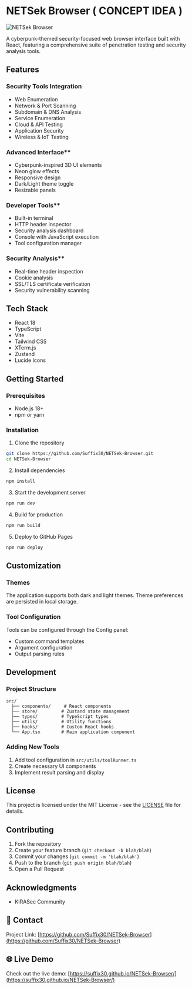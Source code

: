 # NETSek Browser ( CONCEPT IDEA )

![NETSek Browser](https://cdn.discordapp.com/attachments/1330364533600030763/1330364534170452068/image.png?ex=678db605&is=678c6485&hm=9fa8727563124ad4793b481c57402ba69b12cd303c68571e618662e0546093f9&)

A cyberpunk-themed security-focused web browser interface built with React, featuring a comprehensive suite of penetration testing and security analysis tools.

##  Features

### Security Tools Integration
  - Web Enumeration
  - Network & Port Scanning
  - Subdomain & DNS Analysis
  - Service Enumeration
  - Cloud & API Testing
  - Application Security
  - Wireless & IoT Testing

### Advanced Interface**
  - Cyberpunk-inspired 3D UI elements
  - Neon glow effects
  - Responsive design
  - Dark/Light theme toggle
  - Resizable panels

### Developer Tools**
  - Built-in terminal
  - HTTP header inspector
  - Security analysis dashboard
  - Console with JavaScript execution
  - Tool configuration manager

### Security Analysis**
  - Real-time header inspection
  - Cookie analysis
  - SSL/TLS certificate verification
  - Security vulnerability scanning

## Tech Stack

- React 18
- TypeScript
- Vite
- Tailwind CSS
- XTerm.js
- Zustand
- Lucide Icons

## Getting Started

### Prerequisites

- Node.js 18+ 
- npm or yarn

### Installation

1. Clone the repository
```bash
git clone https://github.com/Suffix30/NETSek-Browser.git
cd NETSek-Browser
```

2. Install dependencies
```bash
npm install
```

3. Start the development server
```bash
npm run dev
```

4. Build for production
```bash
npm run build
```

5. Deploy to GitHub Pages
```bash
npm run deploy
```

## Customization

### Themes
The application supports both dark and light themes. Theme preferences are persisted in local storage.

### Tool Configuration
Tools can be configured through the Config panel:
- Custom command templates
- Argument configuration
- Output parsing rules

## Development

### Project Structure
```
src/
  ├── components/     # React components
  ├── store/         # Zustand state management
  ├── types/         # TypeScript types
  ├── utils/         # Utility functions
  ├── hooks/         # Custom React hooks
  └── App.tsx        # Main application component
```

### Adding New Tools
1. Add tool configuration in `src/utils/toolRunner.ts`
2. Create necessary UI components
3. Implement result parsing and display

## License

This project is licensed under the MIT License - see the [LICENSE](LICENSE) file for details.

## Contributing

1. Fork the repository
2. Create your feature branch (`git checkout -b blah/blah`)
3. Commit your changes (`git commit -m 'blah/blah'`)
4. Push to the branch (`git push origin blah/blah`)
5. Open a Pull Request

## Acknowledgments

- KIRASec Community

## 📧 Contact

Project Link: [https://github.com/Suffix30/NETSek-Browser](https://github.com/Suffix30/NETSek-Browser)

## 🌐 Live Demo

Check out the live demo: [https://suffix30.github.io/NETSek-Browser/](https://suffix30.github.io/NETSek-Browser/)
